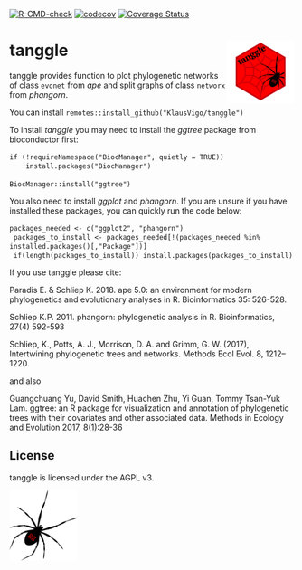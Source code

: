[![R-CMD-check](https://github.com/KlausVigo/tanggle/workflows/R-CMD-check/badge.svg)](https://github.com/KlausVigo/tanggle/actions)
[![codecov](https://codecov.io/gh/KlausVigo/tanggle/branch/master/graph/badge.svg)](https://codecov.io/gh/KlausVigo/tanggle)
[![Coverage Status](https://coveralls.io/repos/github/KlausVigo/tanggle/badge.svg?branch=master)](https://coveralls.io/github/KlausVigo/tanggle?branch=master)



tanggle <img src="inst/Logo.png" align="right" width="120" />
========================================================

tanggle provides function to plot phylogenetic networks of class `evonet` from *ape* and split graphs of class `networx` from *phangorn*.

You can install `remotes::install_github("KlausVigo/tanggle")`

To install *tanggle* you may need to install the *ggtree* package from bioconductor first:
```
if (!requireNamespace("BiocManager", quietly = TRUE))
    install.packages("BiocManager")

BiocManager::install("ggtree")
```

You also need to install *ggplot* and *phangorn*. If you are unsure if you have installed these packages, you can quickly run the code below:
```
packages_needed <- c("ggplot2", "phangorn")
 packages_to_install <- packages_needed[!(packages_needed %in% installed.packages()[,"Package"])]
 if(length(packages_to_install)) install.packages(packages_to_install)
```

If you use tanggle please cite:

Paradis E. & Schliep K. 2018. ape 5.0: an environment for modern phylogenetics 
and evolutionary analyses in R. Bioinformatics 35: 526-528.

Schliep K.P. 2011. phangorn: phylogenetic analysis in R. Bioinformatics, 27(4) 592-593

Schliep, K., Potts, A. J., Morrison, D. A. and Grimm, G. W. (2017), Intertwining phylogenetic trees and networks. Methods Ecol Evol. 8, 1212–1220.

and also 

Guangchuang Yu, David Smith, Huachen Zhu, Yi Guan, Tommy Tsan-Yuk Lam. ggtree: an R package for visualization and annotation of phylogenetic trees with their covariates and other associated data. Methods in Ecology and Evolution 2017, 8(1):28-36


License
-------
tanggle is licensed under the AGPL v3.

<img src="inst/spider.png" align="left" width="120" />
